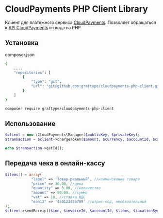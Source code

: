 # CloudPayments PHP Client Library

Клиент для платежного сервиса [CloudPayments](http://cloudpayments.ru/).
Позволяет обращаться к [API CloudPayments](http://cloudpayments.ru/Docs/Api) из кода на PHP.

## Установка

composer.json

```bash
{
    ....
    "repositories": [
        {
            "type": "git",
            "url": "git@github.com:graftype/cloudpayments-php-client.git"
        }
    ]
}
```

```bash
composer require graftype/cloudpayments-php-client
```

## Использование
```php
$client = new \CloudPayments\Manager($publicKey, $privateKey);
$transaction = $client->chargeToken($amount, $currency, $accountId, $cardToken);

echo $transaction->getId();
```

## Передача чека в онлайн-кассу
```php
$items[] = array(
            "label" => 'Товар реальный', //наименование товара
            "price" => 30.00, //цена
            "quantity" => 3.00, //количество
            "amount" => 90.00, //сумма
            "vat" => 18, //ставка НДС
            "ean13" => '460123456789' //штрих-код, необязательный
);
$client->sendReceipt($inn, $invoiceId, $accountId, $items, $taxationSystem, $email, $phone);
```
